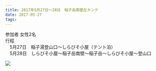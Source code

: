 ```yaml
---
title: 2017年5月27日～28日　稲子岳南壁左カンテ  
date: 2017-05-27 
tags:
---
```


参加者 女性2名  
行程  
　5月27日　稲子湯登山口～しらびそ小屋（テント泊）  
　5月28日　しらびそ小屋～稲子岳南壁～稲子岳～しらびそ小屋～登山口  

![](/image/dscn4680_2_2.jpg)
